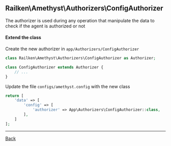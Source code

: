 ## Railken\Amethyst\Authorizers\ConfigAuthorizer

The authorizer is used during any operation that manipulate the data to check if the agent is authorized or not

#### Extend the class

Create the new authorizer in `app/Authorizers/ConfigAuthorizer`
```php
class Railken\Amethyst\Authorizers\ConfigAuthorizer as Authorizer;

class ConfigAuthorizer extends Authorizer {
	// ...
}
```
Update the file `configs/amethyst.config` with the new class
```php
return [
    'data' => [
        'config' => [
            'authorizer' => App\Authorizers\ConfigAuthorizer::class,
        ],
    ]
];
```

---
[Back](index.md)